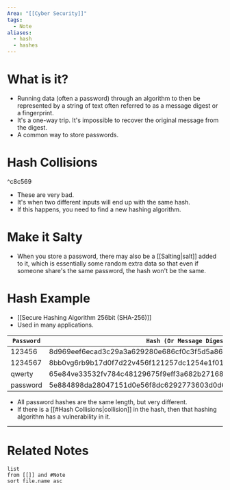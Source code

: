 ```yaml
---
Area: "[[Cyber Security]]"
tags:
  - Note
aliases:
  - hash
  - hashes
---
```

# What is it?
- Running data (often a password) through an algorithm to then be represented by a string of text often referred to as a message digest or a fingerprint.
- It's a one-way trip. It's impossible to recover the original message from the digest.
- A common way to store passwords.

# Hash Collisions

^c8c569

- These are very bad.
- It's when two different inputs will end up with the same hash. 
- If this happens, you need to find a new hashing algorithm.

# Make it Salty
- When you store a password, there may also be a [[Salting|salt]] added to it, which is essentially some random extra data so that even if someone share's the same password, the hash won't be the same.

# Hash Example
- [[Secure Hashing Algorithm 256bit (SHA-256)]]
- Used in many applications.

| `Password` | `Hash (Or Message Digest)`                                          |
| ---------- | ------------------------------------------------------------------- |
| 123456     | 8d969eef6ecad3c29a3a629280e686cf0c3f5d5a86afff3ca12020c923adc6c9223 |
| 1234567    | 8bb0vg6rb9b17d0f7d22v456f121257dc1254e1f016965370476383ea776df414   |
| qwerty     | 65e84ve33532fv784c48129675f9eff3a682b27168c0ra744b2cf58ee02337c5156 |
| password   | 5e884898da28047151d0e56f8dc6292773603d0d6aavvdd62a11ef721d1542d8    |
- All password hashes are the same length, but very different. 
- If there is a [[#Hash Collisions|collision]] in the hash, then that hashing algorithm has a vulnerability in it.


---
# Related Notes
```dataview
list
from [[]] and #Note 
sort file.name asc
```
